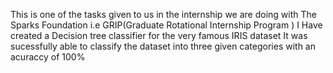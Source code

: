 This is one of the tasks given to us in the internship we are doing with The Sparks Foundation i.e GRIP(Graduate Rotational Internship Program )
I Have created a Decision tree classifier for the very famous IRIS dataset 
It was sucessfully able to classify the dataset into three given categories with an acuraccy of 100%

